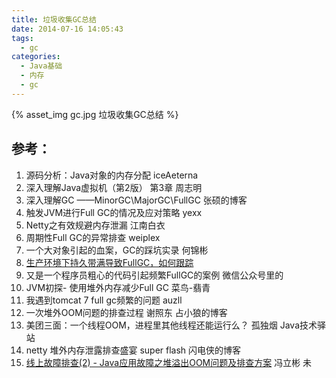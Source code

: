 ```yaml
---
title: 垃圾收集GC总结
date: 2014-07-16 14:05:43
tags:
  - gc
categories: 
  - Java基础
  - 内存
  - gc      
---
```


<p></p>
<!-- more -->

{% asset_img  gc.jpg  垃圾收集GC总结 %}


## 参考：

1. 源码分析：Java对象的内存分配   iceAeterna
2. 深入理解Java虚拟机（第2版） 第3章   周志明
3. 深入理解GC ——MinorGC\MajorGC\FullGC   张硕的博客
4. 触发JVM进行Full GC的情况及应对策略   yexx
5. Netty之有效规避内存泄漏   江南白衣
6. 周期性Full GC的异常排查    weiplex
7. 一个大对象引起的血案，GC的踩坑实录   何锦彬
8. [生产环境下持久带满导致FullGC，如何跟踪](https://hllvm-group.iteye.com/group/topic/28379) 
9. 又是一个程序员粗心的代码引起频繁FullGC的案例 微信公众号里的
10. JVM初探- 使用堆外内存减少Full GC   菜鸟-翡青
11. 我遇到tomcat 7 full gc频繁的问题   auzll
12. 一次堆外OOM问题的排查过程    谢照东   占小狼的博客
13. 美团三面：一个线程OOM，进程里其他线程还能运行么？    孤独烟 Java技术驿站
14. netty 堆外内存泄露排查盛宴    super flash 闪电侠的博客
15. [线上故障排查(2) - Java应用故障之堆溢出OOM问题及排查方案](https://blog.csdn.net/fenglibing/article/details/82692169)  冯立彬 未


